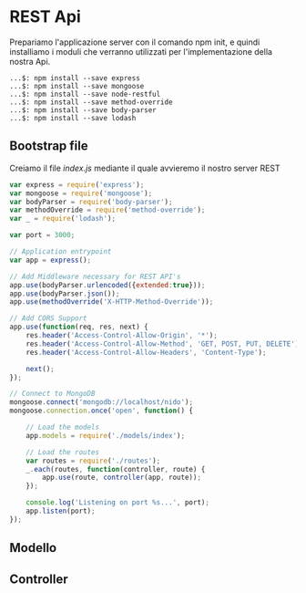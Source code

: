 # REST Api #
Prepariamo l'applicazione server con il comando npm init, e quindi installiamo i moduli che verranno utilizzati per l'implementazione della nostra Api.  

```
...$: npm install --save express
...$: npm install --save mongoose
...$: npm install --save node-restful
...$: npm install --save method-override
...$: npm install --save body-parser
...$: npm install --save lodash
```
## Bootstrap file ##
Creiamo il file *index.js* mediante il quale avvieremo il nostro server REST
``` javascript
var express = require('express');
var mongoose = require('mongoose');
var bodyParser = require('body-parser');
var methodOverride = require('method-override');
var _ = require('lodash');

var port = 3000;

// Application entrypoint
var app = express();

// Add Middleware necessary for REST API's
app.use(bodyParser.urlencoded({extended:true}));
app.use(bodyParser.json());
app.use(methodOverride('X-HTTP-Method-Override'));

// Add CORS Support
app.use(function(req, res, next) {
	res.header('Access-Control-Allow-Origin', '*');
	res.header('Access-Control-Allow-Method', 'GET, POST, PUT, DELETE');
	res.header('Access-Control-Allow-Headers', 'Content-Type');

	next();
});

// Connect to MongoDB
mongoose.connect('mongodb://localhost/nido');
mongoose.connection.once('open', function() {

	// Load the models
	app.models = require('./models/index');

	// Load the routes
	var routes = require('./routes');
	_.each(routes, function(controller, route) {
		app.use(route, controller(app, route));
	});

	console.log('Listening on port %s...', port);
	app.listen(port);
});
```
## Modello ##

## Controller ##

